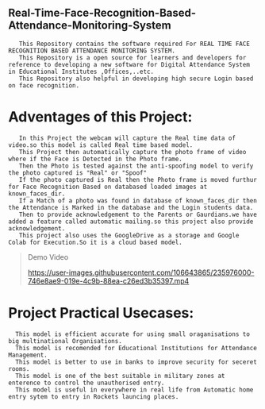 ## Real-Time-Face-Recognition-Based-Attendance-Monitoring-System
       This Repository contains the software required For REAL TIME FACE RECOGNITION BASED ATTENDANCE MONITORING SYSTEM.
       This Repository is a open source for learners and developers for reference to developing a new software for Digital Attendance System in Educational Institutes ,Offices,..etc. 
       This Repository also helpful in developing high secure Login based on face recognition.

# Adventages of this Project:
       In this Project the webcam will capture the Real time data of video.so this model is called Real time based model.
       This Project then automatically capture the photo frame of video where if the Face is Detected in the Photo frame.
       Then the Photo is tested against the anti-spoofing model to verify the photo captured is "Real" or "Spoof"
       If the photo captured is Real then the Photo frame is moved furthur for Face Recognition Based on databased loaded images at known_faces_dir.
       If a Match of a photo was found in database of known_faces_dir then the Attendance is Marked in the database and the Login students data.
       Then to provide acknowledgement to the Parents or Gaurdians.we have added a feature called automatic mailing.so this project also provide acknowledgement.
       This project also uses the GoogleDrive as a storage and Google Colab for Execution.So it is a cloud based model.


> Demo Video
> 
> https://user-images.githubusercontent.com/106643865/235976000-746e8ae9-019e-4c9b-88ea-c26ed3b35397.mp4

# Project Practical Usecases:
      This model is efficient accurate for using small oraganisations to big multinational Organisations.
      This model is recomended for Educational Institutions for Attendance Management.
      This model is better to use in banks to improve security for seceret rooms.
      This model is one of the best suitable in military zones at enterence to control the unauthorised entry.
      This model is useful in everywhere in real life from Automatic home entry sytem to entry in Rockets launcing places.
